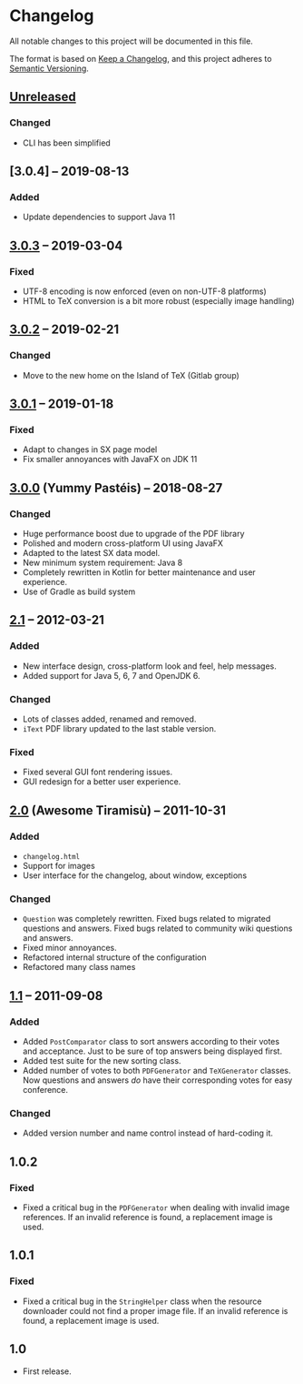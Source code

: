 # Changelog

All notable changes to this project will be documented in this file.

The format is based on [Keep a Changelog](https://keepachangelog.com/en/1.0.0/),
and this project adheres to [Semantic Versioning](https://semver.org/spec/v2.0.0.html).

## [Unreleased]

### Changed

* CLI has been simplified

## [3.0.4] – 2019-08-13

### Added

* Update dependencies to support Java 11

## [3.0.3] – 2019-03-04

### Fixed

* UTF-8 encoding is now enforced (even on non-UTF-8 platforms)
* HTML to TeX conversion is a bit more robust (especially image handling)

## [3.0.2] – 2019-02-21

### Changed

* Move to the new home on the Island of TeX (Gitlab group)

## [3.0.1] – 2019-01-18

### Fixed

* Adapt to changes in SX page model
* Fix smaller annoyances with JavaFX on JDK 11

## [3.0.0] (Yummy Pastéis) – 2018-08-27

### Changed

* Huge performance boost due to upgrade of the PDF library
* Polished and modern cross-platform UI using JavaFX
* Adapted to the latest SX data model.
* New minimum system requirement: Java 8
* Completely rewritten in Kotlin for better maintenance and user experience.
* Use of Gradle as build system

## [2.1] – 2012-03-21

### Added

* New interface design, cross-platform look and feel, help messages.
* Added support for Java 5, 6, 7 and OpenJDK 6.

### Changed

* Lots of classes added, renamed and removed.
* `iText` PDF library updated to the last stable version.

### Fixed

* Fixed several GUI font rendering issues.
* GUI redesign for a better user experience.

## [2.0] (Awesome Tiramisù) – 2011-10-31

### Added

* `changelog.html`
* Support for images
* User interface for the changelog, about window, exceptions

### Changed

* `Question` was completely rewritten. Fixed bugs related to migrated questions and answers. Fixed bugs related to community wiki questions and answers.
* Fixed minor annoyances.
* Refactored internal structure of the configuration
* Refactored many class names

## [1.1] – 2011-09-08

### Added

* Added `PostComparator` class to sort answers according to their votes and acceptance. Just to be sure of top answers being displayed first.
* Added test suite for the new sorting class.
* Added number of votes to both `PDFGenerator` and `TeXGenerator` classes. Now questions and answers *do* have their corresponding votes for easy conference.

### Changed

* Added version number and name control instead of hard-coding it.

## 1.0.2

### Fixed

* Fixed a critical bug in the `PDFGenerator` when dealing with invalid image references. If an invalid reference is found, a replacement image is used.

## 1.0.1

### Fixed

* Fixed a critical bug in the `StringHelper` class when the resource downloader could not find a proper image file. If an invalid reference is found, a replacement image is used.

## 1.0

* First release.

[Unreleased]: https://gitlab.com/islandoftex/texprinter/compare/v3.0.4...master
[3.0.3]: https://gitlab.com/islandoftex/texprinter/compare/v3.0.2...v3.0.4
[3.0.3]: https://gitlab.com/islandoftex/texprinter/compare/v3.0.2...v3.0.3
[3.0.2]: https://gitlab.com/islandoftex/texprinter/compare/v3.0.1...v3.0.2
[3.0.1]: https://gitlab.com/islandoftex/texprinter/compare/v3.0.0...v3.0.1
[3.0.0]: https://gitlab.com/islandoftex/texprinter/compare/v2.1...v3.0.0
[2.1]: https://gitlab.com/islandoftex/texprinter/compare/v2.0...v2.1
[2.0]: https://gitlab.com/islandoftex/texprinter/compare/v1.1...v2.0
[1.1]: https://gitlab.com/islandoftex/texprinter/commits/v1.1
